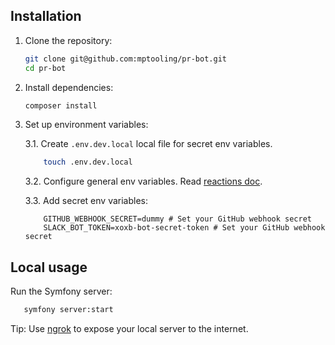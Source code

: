## Installation

1. Clone the repository:
    ```sh
    git clone git@github.com:mptooling/pr-bot.git
    cd pr-bot
    ```

2. Install dependencies:
    ```sh
    composer install
    ```

3. Set up environment variables:

   3.1. Create `.env.dev.local` local file for secret env variables.
   ```bash
       touch .env.dev.local 
   ```

   3.2. Configure general env variables. Read [reactions doc](reactions_config.md).

   3.3. Add secret env variables:
   ```text
       GITHUB_WEBHOOK_SECRET=dummy # Set your GitHub webhook secret
       SLACK_BOT_TOKEN=xoxb-bot-secret-token # Set your GitHub webhook secret
   ```


## Local usage

Run the Symfony server:
 ```sh
    symfony server:start
 ```

Tip: Use [ngrok](https://ngrok.com/) to expose your local server to the internet.
